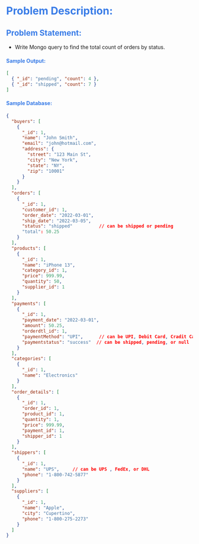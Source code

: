 <h1 style="color:#397ce7">Problem Description:</h1>

<h2 style="color:#397ce7">Problem Statement:</h2>

- Write Mongo query to find the total count of orders by status.

<h4 style="color:#397ce7">Sample Output:</h4>

```json
[
  { "_id": "pending", "count": 4 },
  { "_id": "shipped", "count": 7 }
]
```

<h4 style="color:#397ce7">Sample Database:</h4>

```json
{
  "buyers": [
    {
      "_id": 1,
      "name": "John Smith",
      "email": "john@hotmail.com",
      "address": {
        "street": "123 Main St",
        "city": "New York",
        "state": "NY",
        "zip": "10001"
      }
    }
  ],
  "orders": [
    {
      "_id": 1,
      "customer_id": 1,
      "order_date": "2022-03-01",
      "ship_date": "2022-03-05",
      "status": "shipped"          // can be shipped or pending
      "total": 50.25
    }
  ],
  "products": [
    {
      "_id": 1,
      "name": "iPhone 13",
      "category_id": 1,
      "price": 999.99,
      "quantity": 50,
      "supplier_id": 1
    }
  ],
  "payments": [
    {
      "_id": 1,
      "payment_date": "2022-03-01",
      "amount": 50.25,
      "orderdtl_id": 1,
      "paymentMethod": "UPI",      // can be UPI, Debit Card, Cradit Card, COD or net banking
      "paymentstatus": "success"  // can be shipped, pending, or null
    }
  ],
  "categories": [
    {
      "_id": 1,
      "name": "Electronics"
    }
  ],
  "order_details": [
    {
      "_id": 1,
      "order_id": 1,
      "product_id": 1,
      "quantity": 1,
      "price": 999.99,
      "payment_id": 1,
      "shipper_id": 1
    }
  ],
  "shippers": [
    {
      "_id": 1,
      "name": "UPS",     // can be UPS , FedEx, or DHL
      "phone": "1-800-742-5877"
    }
  ],
  "suppliers": [
    {
      "_id": 1,
      "name": "Apple",
      "city": "Cupertino",
      "phone": "1-800-275-2273"
    }
  ]
}
```
